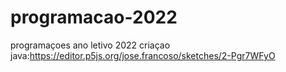 # programacao-2022
programaçoes ano letivo 2022
criaçao java:https://editor.p5js.org/jose.francoso/sketches/2-Pgr7WFyO
